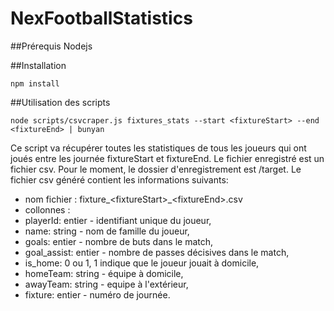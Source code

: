 # NexFootballStatistics

##Prérequis
Nodejs

##Installation
```
npm install
```
##Utilisation des scripts
```
node scripts/csvcraper.js fixtures_stats --start <fixtureStart> --end <fixtureEnd> | bunyan
```

Ce script va récupérer toutes les statistiques de tous les joueurs qui ont joués entre les journée fixtureStart et fixtureEnd.
Le fichier enregistré est un fichier csv. Pour le moment, le dossier d'enregistrement est /target.
Le fichier csv généré contient les informations suivants:
 - nom fichier : fixture_\<fixtureStart\>_\<fixtureEnd\>.csv
 - collonnes :
  - playerId: entier - identifiant unique du joueur,
  - name: string - nom de famille du joueur,
  - goals: entier - nombre de buts dans le match,
  - goal_assist: entier - nombre de passes décisives dans le match,
  - is_home: 0 ou 1, 1 indique que le joueur jouait à domicile,
  - homeTeam: string - équipe à domicile,
  - awayTeam: string - equipe à l'extérieur,
  - fixture: entier - numéro de journée.


